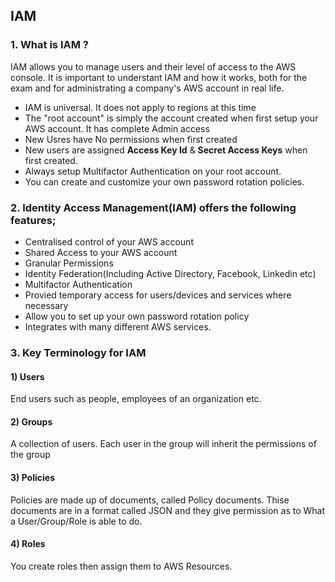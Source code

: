 ## IAM

### 1. What is IAM ?

IAM allows you to manage users and their level of access to the AWS console.
It is important to understant IAM and how it works, both for the exam and for administrating a company's AWS account in real life.

- IAM is universal. It does not apply to regions at this time
- The "root account" is simply the account created when first setup your AWS account. It has complete Admin access
- New Usres have No permissions when first created
- New users are assigned **Access Key Id** & **Secret Access Keys** when first created.
- Always setup Multifactor Authentication on your root account.
- You can create and customize your own password rotation policies.

### 2. Identity Access Management(IAM) offers the following features;

- Centralised control of your AWS account
- Shared Access to your AWS account
- Granular Permissions
- Identity Federation(Including Active Directory, Facebook, Linkedin etc)
- Multifactor Authentication
- Provied temporary access for users/devices and services where necessary
- Allow you to set up your own password rotation policy
- Integrates with many different AWS services.

### 3. Key Terminology for IAM

#### 1) Users

End users such as people, employees of an organization etc.

#### 2) Groups

A collection of users. Each user in the group will inherit the permissions of the group

#### 3) Policies

Policies are made up of documents, called Policy documents.
Thise documents are in a format called JSON and they give permission as to What a User/Group/Role is able to do.

#### 4) Roles

You create roles then assign them to AWS Resources.
